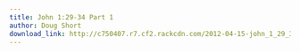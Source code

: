 ```yaml
---
title: John 1:29-34 Part 1
author: Doug Short
download_link: http://c750407.r7.cf2.rackcdn.com/2012-04-15-john_1_29_34_part_1.mp3
---
```

